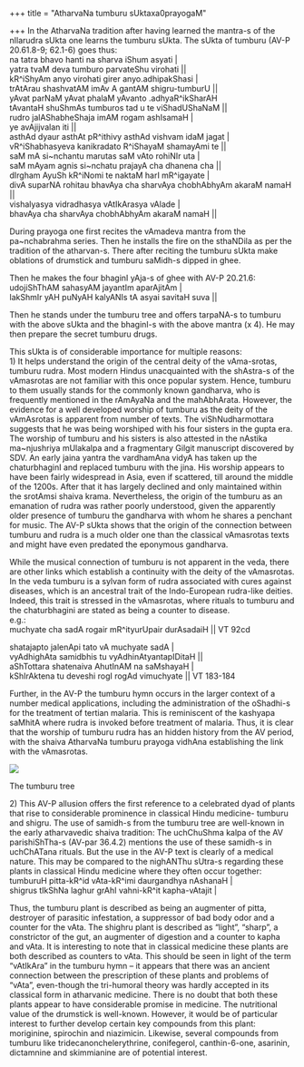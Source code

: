 +++
title = "AtharvaNa tumburu sUktaxa0prayogaM"

+++
In the AtharvaNa tradition after having learned the mantra-s of the
nIlarudra sUkta one learns the tumburu sUkta. The sUkta of tumburu (AV-P
20.61.8-9; 62.1-6) goes thus:  
na tatra bhavo hanti na sharva iShum asyati |  
yatra tvaM deva tumburo parvateShu virohati ||  
kR^iShyAm anyo virohati girer anyo.adhipakShasi |  
trAtArau shashvatAM imAv A gantAM shigru-tumburU ||  
yAvat parNaM yAvat phalaM yAvanto .adhyaR^ikSharAH  
tAvantaH shuShmAs tumburos tad u te viShadUShaNaM ||  
rudro jalAShabheShaja imAM rogam ashIsamaH |  
ye avAjijvalan iti ||  
asthAd dyaur asthAt pR^ithivy asthAd vishvam idaM jagat |  
vR^iShabhasyeva kanikradato R^iShayaM shamayAmi te ||  
saM mA si\~nchantu marutas saM vAto rohiNIr uta |  
saM mAyam agnis si\~nchatu prajayA cha dhanena cha ||  
dIrgham AyuSh kR^iNomi te naktaM harI mR^igayate |  
divA suparNA rohitau bhavAya cha sharvAya chobhAbhyAm akaraM namaH ||  
vishalyasya vidradhasya vAtIkArasya vAlade |  
bhavAya cha sharvAya chobhAbhyAm akaraM namaH ||

During prayoga one first recites the vAmadeva mantra from the
pa\~nchabrahma series. Then he installs the fire on the sthaNDila as per
the tradition of the atharvan-s. There after reciting the tumburu sUkta
make oblations of drumstick and tumburu saMidh-s dipped in ghee.

Then he makes the four bhaginI yAja-s of ghee with AV-P 20.21.6:  
udojiShThAM sahasyAM jayantIm aparAjitAm |  
lakShmIr yAH puNyAH kalyANIs tA asyai savitaH suva ||

Then he stands under the tumburu tree and offers tarpaNA-s to tumburu
with the above sUkta and the bhaginI-s with the above mantra (x 4). He
may then prepare the secret tumburu drugs.

This sUkta is of considerable importance for multiple reasons:  
1\) It helps understand the origin of the central deity of the
vAma-srotas, tumburu rudra. Most modern Hindus unacquainted with the
shAstra-s of the vAmasrotas are not familiar with this once popular
system. Hence, tumburu to them usually stands for the commonly known
gandharva, who is frequently mentioned in the rAmAyaNa and the
mahAbhArata. However, the evidence for a well developed worship of
tumburu as the deity of the vAmAsrotas is apparent from number of texts.
The viShNudharmottara suggests that he was being worshiped with his four
sisters in the gupta era. The worship of tumburu and his sisters is also
attested in the nAstika ma\~njushriya mUlakalpa and a fragmentary Gilgit
manuscript discovered by SDV. An early jaina yantra the vardhamAna vidyA
has taken up the chaturbhaginI and replaced tumburu with the jina. His
worship appears to have been fairly widespread in Asia, even if
scattered, till around the middle of the 1200s. After that it has
largely declined and only maintained within the srotAmsi shaiva krama.
Nevertheless, the origin of the tumburu as an emanation of rudra was
rather poorly understood, given the apparently older presence of tumburu
the gandharva with whom he shares a penchant for music. The AV-P sUkta
shows that the origin of the connection between tumburu and rudra is a
much older one than the classical vAmasrotas texts and might have even
predated the eponymous gandharva.

While the musical connection of tumburu is not apparent in the veda,
there are other links which establish a continuity with the deity of the
vAmasrotas. In the veda tumburu is a sylvan form of rudra associated
with cures against diseases, which is an ancestral trait of the
Indo-European rudra-like deities. Indeed, this trait is stressed in the
vAmasrotas, where rituals to tumburu and the chaturbhagini are stated as
being a counter to disease.  
e.g.:  
muchyate cha sadA rogair mR^ityurUpair durAsadaiH || VT 92cd

shatajapto jalenApi tato vA muchyate sadA |  
vyAdhighAta samidbhis tu vyAdhinAtyantapIDitaH ||  
aShTottara shatenaiva AhutInAM na saMshayaH |  
kShIrAktena tu deveshi rogI rogAd vimuchyate || VT 183-184

Further, in the AV-P the tumburu hymn occurs in the larger context of a
number medical applications, including the administration of the
oShadhi-s for the treatment of tertian malaria. This is reminiscent of
the kashyapa saMhitA where rudra is invoked before treatment of malaria.
Thus, it is clear that the worship of tumburu rudra has an hidden
history from the AV period, with the shaiva AtharvaNa tumburu prayoga
vidhAna establishing the link with the vAmasrotas.

[![](https://lh6.googleusercontent.com/-isD1Lg1tjiQ/ThaeGcEev_I/AAAAAAAACI8/GUNbEMTTkIU/s400/tumburu.jpg)](https://picasaweb.google.com/lh/photo/bpC4zpeuaB5ZagCE8CtuSg?feat=embedwebsite)

The tumburu tree

2\) This AV-P allusion offers the first reference to a celebrated dyad
of plants that rise to considerable prominence in classical Hindu
medicine- tumburu and shigru. The use of samidh-s from the tumburu tree
are well-known in the early atharvavedic shaiva tradition: The
uchChuShma kalpa of the AV parishiShTha-s (AV-par 36.4.2) mentions the
use of these samidh-s in uchChATana rituals. But the use in the AV-P
text is clearly of a medical nature. This may be compared to the
nighANThu sUtra-s regarding these plants in classical Hindu medicine
where they often occur together:  
tumburuH pitta-kR^id vAta-kR^imi daurgandhya nAshanaH |  
shigrus tIkShNa laghur grAhI vahni-kR^it kapha-vAtajit |

Thus, the tumburu plant is described as being an augmenter of pitta,
destroyer of parasitic infestation, a suppressor of bad body odor and a
counter for the vAta. The shighru plant is described as “light”,
“sharp”, a constrictor of the gut, an augmenter of digestion and a
counter to kapha and vAta. It is interesting to note that in classical
medicine these plants are both described as counters to vAta. This
should be seen in light of the term “vAtIkAra” in the tumburu hymn – it
appears that there was an ancient connection between the prescription of
these plants and problems of “vAta”, even-though the tri-humoral theory
was hardly accepted in its classical form in atharvanic medicine. There
is no doubt that both these plants appear to have considerable promise
in medicine. The nutritional value of the drumstick is well-known.
However, it would be of particular interest to further develop certain
key compounds from this plant: moriginine, spirochin and niazimicin.
Likewise, several compounds from tumburu like tridecanonchelerythrine,
conifegerol, canthin-6-one, asarinin, dictamnine and skimmianine are of
potential interest.
